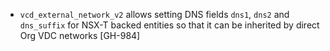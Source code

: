 * `vcd_external_network_v2` allows setting DNS fields `dns1`, `dns2` and `dns_suffix` for NSX-T
  backed entities so that it can be inherited by direct Org VDC networks  [GH-984]